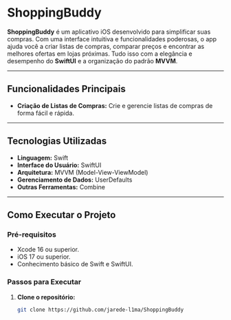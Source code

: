 # ShoppingBuddy

**ShoppingBuddy** é um aplicativo iOS desenvolvido para simplificar suas compras. Com uma interface intuitiva e funcionalidades poderosas, o app ajuda você a criar listas de compras, comparar preços e encontrar as melhores ofertas em lojas próximas. Tudo isso com a elegância e desempenho do **SwiftUI** e a organização do padrão **MVVM**.

---

## Funcionalidades Principais

- **Criação de Listas de Compras:** Crie e gerencie listas de compras de forma fácil e rápida.

---

## Tecnologias Utilizadas

- **Linguagem:** Swift
- **Interface do Usuário:** SwiftUI
- **Arquitetura:** MVVM (Model-View-ViewModel)
- **Gerenciamento de Dados:** UserDefaults
- **Outras Ferramentas:** Combine

---

## Como Executar o Projeto

### Pré-requisitos

- Xcode 16 ou superior.
- iOS 17 ou superior.
- Conhecimento básico de Swift e SwiftUI.

### Passos para Executar

1. **Clone o repositório:**
   ```bash
   git clone https://github.com/jarede-l1ma/ShoppingBuddy
